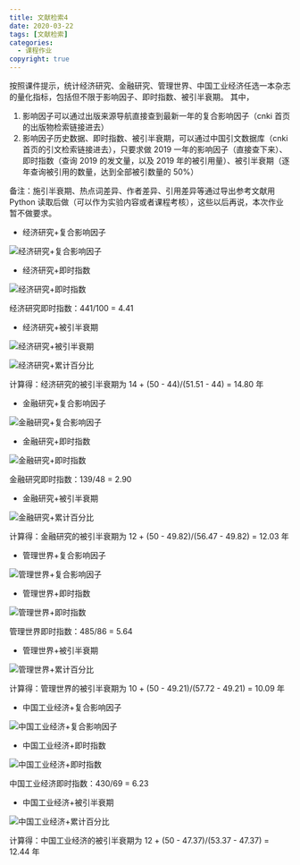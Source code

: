 ```yaml
---
title: 文献检索4
date: 2020-03-22
tags: [文献检索]
categories:
  - 课程作业
copyright: true
---
```


按照课件提示，统计经济研究、金融研究、管理世界、中国工业经济任选一本杂志的量化指标，包括但不限于影响因子、即时指数、被引半衰期。
其中，

1. 影响因子可以通过出版来源导航直接查到最新一年的复合影响因子（cnki 首页的出版物检索链接进去）
2. 影响因子历史数据、即时指数、被引半衰期，可以通过中国引文数据库（cnki 首页的引文检索链接进去），只要求做 2019 一年的影响因子（直接查下来）、即时指数（查询 2019 的发文量，以及 2019 年的被引用量）、被引半衰期（逐年查询被引用的数量，达到全部被引数量的 50%）

备注：施引半衰期、热点词差异、作者差异、引用差异等通过导出参考文献用 Python 读取后做（可以作为实验内容或者课程考核），这些以后再说，本次作业暂不做要求。

- 经济研究+复合影响因子

![经济研究+复合影响因子](./image/经济研究复合影响因子.jpg)

- 经济研究+即时指数

![经济研究+即时指数](./image/经济研究即时指数.jpg)

经济研究即时指数：441/100 = 4.41

- 经济研究+被引半衰期

![经济研究+被引半衰期](./image/经济研究文献总数和总被引.jpg)

![经济研究+累计百分比](./image/经济研究累计百分比.jpg)

计算得：经济研究的被引半衰期为 14 + (50 - 44)/(51.51 - 44) = 14.80 年

- 金融研究+复合影响因子

![金融研究+复合影响因子](./image/金融研究复合影响因子.jpg)

- 金融研究+即时指数

![金融研究+即时指数](./image/金融研究即时指数.jpg)

金融研究即时指数：139/48 = 2.90

- 金融研究+被引半衰期

![金融研究+累计百分比](./image/金融研究累计百分比.jpg)

计算得：金融研究的被引半衰期为 12 + (50 - 49.82)/(56.47 - 49.82) = 12.03 年

- 管理世界+复合影响因子

![管理世界+复合影响因子](./image/管理世界复合影响因子.jpg)

- 管理世界+即时指数

![管理世界+即时指数](./image/管理世界即时指数.jpg)

管理世界即时指数：485/86 = 5.64

- 管理世界+被引半衰期

![管理世界+累计百分比](./image/管理世界累计百分比.jpg)

计算得：管理世界的被引半衰期为 10 + (50 - 49.21)/(57.72 - 49.21) = 10.09 年

- 中国工业经济+复合影响因子

![中国工业经济+复合影响因子](./image/中国工业经济复合影响因子.jpg)

- 中国工业经济+即时指数

![中国工业经济+即时指数](./image/中国工业经济即时指数.jpg)

中国工业经济即时指数：430/69 = 6.23

- 中国工业经济+被引半衰期

![中国工业经济+累计百分比](./image/中国工业经济累计百分比.jpg)

计算得：中国工业经济的被引半衰期为 12 + (50 - 47.37)/(53.37 - 47.37) = 12.44 年
